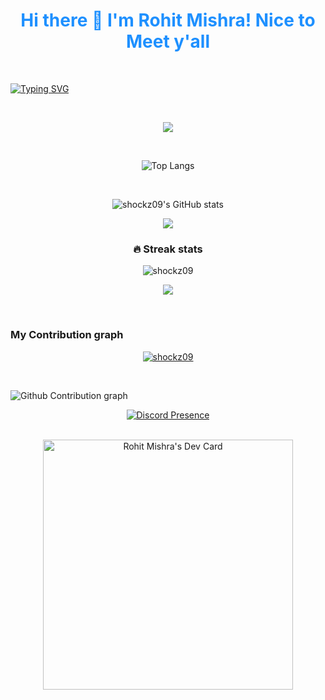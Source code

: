 <h1 align='center' style="color:DodgerBlue;"> Hi there 👋 I'm Rohit Mishra! Nice to Meet y'all</h1>
<br/>

[![Typing SVG](https://readme-typing-svg.herokuapp.com?lines=Hello%2C+Myself+Rohit+Mishra)](https://git.io/typing-svg)

<br/>

<p align="center">
    <img src="https://profile-counter.glitch.me/shockz09/count.svg"/>
</p>


<br/>
<div align="center">

 ![Top Langs](https://github-readme-stats.vercel.app/api/top-langs/?username=shockz09&layout=compact&theme=chartreuse-dark&hide_border=true)

</div>
<br />
<div align="center">
 
![shockz09's GitHub stats](https://github-readme-stats.vercel.app/api?username=shockz09&show_icons=true&theme=chartreuse-dark&hide_border=true)
  
![](https://github-profile-summary-cards.vercel.app/api/cards/profile-details?username=shockz09&theme=dracula)
 
 ### 🔥 Streak stats

<p align="center">
  <img align="center" src="https://github-readme-streak-stats.herokuapp.com/?user=shockz09&theme=algolia" alt="shockz09" />
</p>
 
 ![](https://github-profile-summary-cards.vercel.app/api/cards/productive-time?username=shockz09&theme=github_dark)
 
</div>
<br />

  ### <b align="center">My Contribution graph</b>
   <p align="center"> <a href="https://github.com/shockz09"><img src="https://github-profile-trophy.vercel.app/?username=shockz09" alt="shockz09" /></a> </p>
   <br/>
  <p><img align="left" src="https://activity-graph.herokuapp.com/graph?username=shockz09&theme=github" alt="Github Contribution graph" /></p> 
  <br/>
  <div align="center">
 
  [![Discord Presence](https://lanyard.cnrad.dev/api/869540667439874048)](https://discord.com/users/869540667439874048)
 </div> 
 <br />
 </div>
<div align="center">
<a href="https://app.daily.dev/shockz09"><img src="https://api.daily.dev/devcards/c60c0344c1ee4e53921b7d7969b9e988.png?r=upr" width="400" alt="Rohit Mishra's Dev Card"/></a>
 <br/>
 </div>
 <div align="center">
  
</div>
